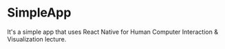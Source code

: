 # SimpleApp
It's a simple app that uses React Native for Human Computer Interaction &amp; Visualization lecture.
